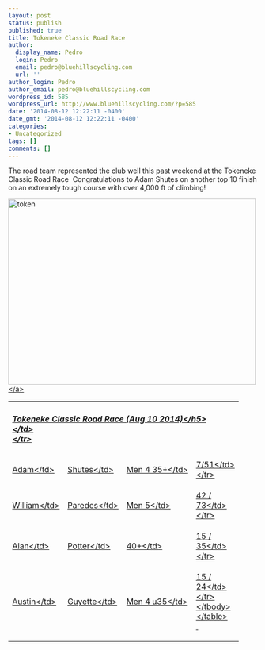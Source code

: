 ```yaml
---
layout: post
status: publish
published: true
title: Tokeneke Classic Road Race
author:
  display_name: Pedro
  login: Pedro
  email: pedro@bluehillscycling.com
  url: ''
author_login: Pedro
author_email: pedro@bluehillscycling.com
wordpress_id: 585
wordpress_url: http://www.bluehillscycling.com/?p=585
date: '2014-08-12 12:22:11 -0400'
date_gmt: '2014-08-12 12:22:11 -0400'
categories:
- Uncategorized
tags: []
comments: []
---
```

<p>The road team represented the club well this past weekend at the Tokeneke Classic Road Race &nbsp;Congratulations to Adam Shutes on another top 10 finish on an extremely tough course with over 4,000 ft of climbing!</p>
<p><a href="http:&#47;&#47;www.bluehillscycling.com&#47;BHCC-3&#47;wp-content&#47;uploads&#47;2014&#47;08&#47;token.jpg"><img class="alignnone size-full wp-image-588" alt="token" src="http:&#47;&#47;www.bluehillscycling.com&#47;BHCC-3&#47;wp-content&#47;uploads&#47;2014&#47;08&#47;token.jpg" width="500" height="375" &#47;><&#47;a></p>
<table class="datatable1" width="100%">
<tbody>
<tr>
<td class="headerrow3" colspan="5">
<h5>Tokeneke Classic Road Race (Aug 10 2014)<&#47;h5><br />
<&#47;td><br />
<&#47;tr></p>
<tr class="datarow1">
<td>Adam<&#47;td></p>
<td>Shutes<&#47;td></p>
<td>Men 4 35+<&#47;td></p>
<td width="70px">7&#47;51<&#47;td><br />
<&#47;tr></p>
<tr class="datarow2">
<td>William<&#47;td></p>
<td>Paredes<&#47;td></p>
<td>Men 5<&#47;td></p>
<td width="70px">42 &#47; 73<&#47;td><br />
<&#47;tr></p>
<tr class="datarow1">
<td>Alan<&#47;td></p>
<td>Potter<&#47;td></p>
<td>40+<&#47;td></p>
<td width="70px">15 &#47; 35<&#47;td><br />
<&#47;tr></p>
<tr class="datarow1">
<td>Austin<&#47;td></p>
<td>Guyette<&#47;td></p>
<td>Men 4 u35<&#47;td></p>
<td width="70px">15 &#47; 24<&#47;td><br />
<&#47;tr><br />
<&#47;tbody><br />
<&#47;table><br />
&nbsp;</p>

